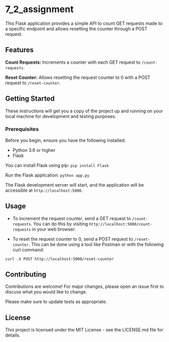 # 7_2_assignment
This Flask application provides a simple API to count GET requests made to a specific endpoint and allows resetting the counter through a POST request.

## Features
**Count Requests:** Increments a counter with each GET request to `/count-requests`.

**Reset Counter:** Allows resetting the request counter to 0 with a POST request to `/reset-counter`.
## Getting Started
These instructions will get you a copy of the project up and running on your local machine for development and testing purposes.

### Prerequisites
Before you begin, ensure you have the following installed:

- Python 3.6 or higher
- Flask

You can install Flask using pip:
``
pip install Flask
``

Run the Flask application:
``
python app.py
``

The Flask development server will start, and the application will be accessible at `http://localhost:5000`.

## Usage
- To increment the request counter, send a GET request to `/count-requests`. You can do this by visiting `http://localhost:5000/count-requests` in your web browser.

- To reset the request counter to 0, send a POST request to `/reset-counter`. This can be done using a tool like Postman or with the following curl command:

``
curl -X POST http://localhost:5000/reset-counter
``
## Contributing
Contributions are welcome! For major changes, please open an issue first to discuss what you would like to change.

Please make sure to update tests as appropriate.

## License
This project is licensed under the MIT License - see the LICENSE.md file for details.